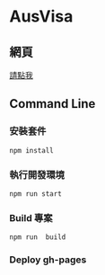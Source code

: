 # AusVisa

## 網頁

[請點我](https://jaeyolin.github.io/ausvisa/)

## Command Line

### 安裝套件

```shell
npm install
```

### 執行開發環境
```shell
npm run start
```

### Build 專案
```shell
npm run  build
```

### Deploy gh-pages